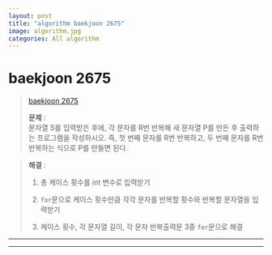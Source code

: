 ```yaml
---  
layout: post  
title: "algorithm baekjoon 2675"  
image: algorithm.jpg  
categories: All algorithm
---
```


# baekjoon 2675  

> [baekjoon 2675]()  
>  
> **문제** :  
> 문자열 S를 입력받은 후에, 각 문자를 R번 반복해 새 문자열 P를 만든 후 출력하는 프로그램을 작성하시오. 즉, 첫 번째 문자를 R번 반복하고, 두 번째 문자를 R번 반복하는 식으로 P를 만들면 된다.  

> **해결** :  
> 
> 1. 총 케이스 횟수를 int 변수로 입력받기  
> 
> 2. `for`문으로 케이스 횟수만큼 각각 문자를 반복할 횟수와 반복할 문자열을 입력받기  
> 
> 3. 케이스 횟수, 각 문자열 길이, 각 문자 반복출력문 3중 `for`문으로 해결  

---  

<script src="https://gist.github.com/nnlog/30ac4726f932acd7b0f6ee7e11be8d9f.js"></script>  

---  


